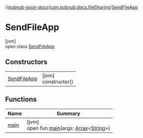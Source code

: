 //[pubnub-gson-docs](../../../index.md)/[com.pubnub.docs.fileSharing](../index.md)/[SendFileApp](index.md)

# SendFileApp

[jvm]\
open class [SendFileApp](index.md)

## Constructors

| | |
|---|---|
| [SendFileApp](-send-file-app.md) | [jvm]<br>constructor() |

## Functions

| Name | Summary |
|---|---|
| [main](main.md) | [jvm]<br>open fun [main](main.md)(args: [Array](https://kotlinlang.org/api/core/kotlin-stdlib/kotlin/-array/index.html)&lt;[String](https://docs.oracle.com/javase/8/docs/api/java/lang/String.html)&gt;) |
